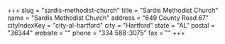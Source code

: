 +++
slug = "sardis-methodist-church"
title = "Sardis Methodist Church"
name = "Sardis Methodist Church"
address = "649 County Road 67"
cityIndexKey = "city-al-hartford"
city = "Hartford"
state = "AL"
postal = "36344"
website = ""
phone = "334 588-3075"
fax = ""
+++

